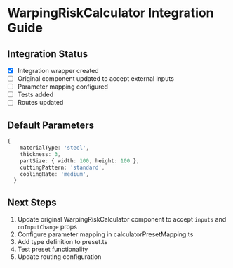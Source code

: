 # WarpingRiskCalculator Integration Guide

## Integration Status
- [x] Integration wrapper created
- [ ] Original component updated to accept external inputs
- [ ] Parameter mapping configured
- [ ] Tests added
- [ ] Routes updated

## Default Parameters
```typescript
{
    materialType: 'steel',
    thickness: 3,
    partSize: { width: 100, height: 100 },
    cuttingPattern: 'standard',
    coolingRate: 'medium',
  }
```

## Next Steps
1. Update original WarpingRiskCalculator component to accept `inputs` and `onInputChange` props
2. Configure parameter mapping in calculatorPresetMapping.ts
3. Add type definition to preset.ts
4. Test preset functionality
5. Update routing configuration
